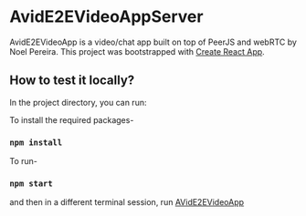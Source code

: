 # AvidE2EVideoAppServer

AvidE2EVideoApp is a video/chat app built on top of PeerJS and webRTC by Noel Pereira.
This project was bootstrapped with [Create React App](https://github.com/facebook/create-react-app).

## How to test it locally?
In the project directory, you can run:

To install the required packages-
### `npm install`

To run-
### `npm start`

and then in a different terminal session, run [AVidE2EVideoApp](https://github.com/noelp2500/AvidE2EVideoApp.git)







